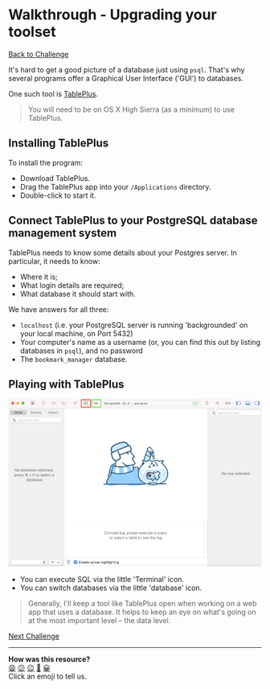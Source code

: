# Walkthrough - Upgrading your toolset

[Back to Challenge](../08_upgrading_your_toolset.md)

It's hard to get a good picture of a database just using `psql`. That's why several programs offer a Graphical User Interface ('GUI') to databases.

One such tool is [TablePlus](https://tableplus.io/).

> You will need to be on OS X High Sierra (as a minimum) to use TablePlus.

## Installing TablePlus

To install the program:

- Download TablePlus.
- Drag the TablePlus app into your `/Applications` directory.
- Double-click to start it.

## Connect TablePlus to your PostgreSQL database management system

TablePlus needs to know some details about your Postgres server. In particular, it needs to know:

- Where it is;
- What login details are required;
- What database it should start with.

We have answers for all three:

- `localhost` (i.e. your PostgreSQL server is running 'backgrounded' on your local machine, on Port 5432)
- Your computer's name as a username (or, you can find this out by listing databases in `psql`), and no password
- The `bookmark_manager` database.

## Playing with TablePlus

![The TablePlus interface](../images/tableplus.png)

- You can execute SQL via the little 'Terminal' icon.
- You can switch databases via the little 'database' icon.

> Generally, I'll keep a tool like TablePlus open when working on a web app that uses a database. It helps to keep an eye on what's going on at the most important level – the data level.

[Next Challenge](../09_setting_up_a_testing_environment.md)

<!-- BEGIN GENERATED SECTION DO NOT EDIT -->

---

**How was this resource?**  
[😫](https://airtable.com/shrUJ3t7KLMqVRFKR?prefill_Repository=course&prefill_File=bookmark_manager/walkthroughs/08.md&prefill_Sentiment=😫) [😕](https://airtable.com/shrUJ3t7KLMqVRFKR?prefill_Repository=course&prefill_File=bookmark_manager/walkthroughs/08.md&prefill_Sentiment=😕) [😐](https://airtable.com/shrUJ3t7KLMqVRFKR?prefill_Repository=course&prefill_File=bookmark_manager/walkthroughs/08.md&prefill_Sentiment=😐) [🙂](https://airtable.com/shrUJ3t7KLMqVRFKR?prefill_Repository=course&prefill_File=bookmark_manager/walkthroughs/08.md&prefill_Sentiment=🙂) [😀](https://airtable.com/shrUJ3t7KLMqVRFKR?prefill_Repository=course&prefill_File=bookmark_manager/walkthroughs/08.md&prefill_Sentiment=😀)  
Click an emoji to tell us.

<!-- END GENERATED SECTION DO NOT EDIT -->
